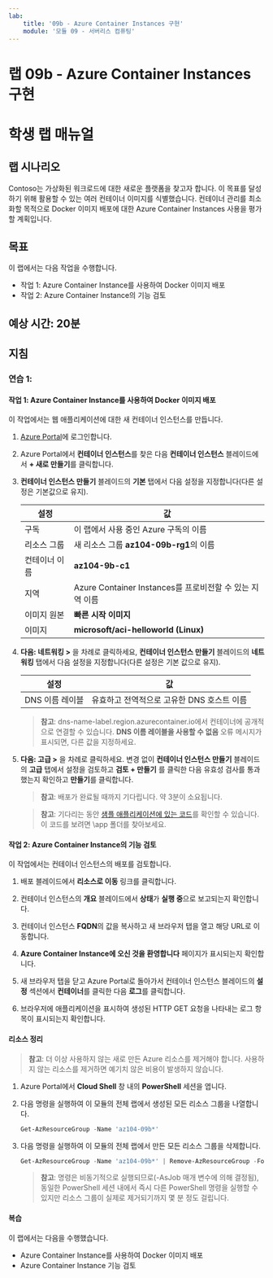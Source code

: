 ```yaml
---
lab:
    title: '09b - Azure Container Instances 구현'
    module: '모듈 09 - 서버리스 컴퓨팅'
---
```


# 랩 09b - Azure Container Instances 구현
# 학생 랩 매뉴얼

## 랩 시나리오

Contoso는 가상화된 워크로드에 대한 새로운 플랫폼을 찾고자 합니다. 이 목표를 달성하기 위해 활용할 수 있는 여러 컨테이너 이미지를 식별했습니다. 컨테이너 관리를 최소화할 목적으로 Docker 이미지 배포에 대한 Azure Container Instances 사용을 평가할 계획입니다.

## 목표

이 랩에서는 다음 작업을 수행합니다.

- 작업 1: Azure Container Instance를 사용하여 Docker 이미지 배포
- 작업 2: Azure Container Instance의 기능 검토

## 예상 시간: 20분

## 지침

### 연습 1:

#### 작업 1: Azure Container Instance를 사용하여 Docker 이미지 배포

이 작업에서는 웹 애플리케이션에 대한 새 컨테이너 인스턴스를 만듭니다.

1. [Azure Portal](https://portal.azure.com)에 로그인합니다.

1. Azure Portal에서 **컨테이너 인스턴스**를 찾은 다음 **컨테이너 인스턴스** 블레이드에서 **+ 새로 만들기**를 클릭합니다.

1. **컨테이너 인스턴스 만들기** 블레이드의 **기본** 탭에서 다음 설정을 지정합니다(다른 설정은 기본값으로 유지).

    | 설정 | 값 |
    | ---- | ---- |
    | 구독 | 이 랩에서 사용 중인 Azure 구독의 이름 |
    | 리소스 그룹 | 새 리소스 그룹 **az104-09b-rg1**의 이름 |
    | 컨테이너 이름 | **az104-9b-c1** |
    | 지역 | Azure Container Instances를 프로비전할 수 있는 지역 이름 |
    | 이미지 원본 | **빠른 시작 이미지** |
    | 이미지 | **microsoft/aci-helloworld (Linux)** |

1. **다음: 네트워킹 >** 을 차례로 클릭하세요, **컨테이너 인스턴스 만들기** 블레이드의 **네트워킹** 탭에서 다음 설정을 지정합니다(다른 설정은 기본 값으로 유지).

    | 설정 | 값 |
    | --- | --- |
    | DNS 이름 레이블 | 유효하고 전역적으로 고유한 DNS 호스트 이름 |

    >**참고**: dns-name-label.region.azurecontainer.io에서 컨테이너에 공개적으로 연결할 수 있습니다. **DNS 이름 레이블을 사용할 수 없음** 오류 메시지가 표시되면, 다른 값을 지정하세요.

1. **다음: 고급 >** 을 차례로 클릭하세요. 변경 없이 **컨테이너 인스턴스 만들기** 블레이드의 **고급** 탭에서 설정을 검토하고 **검토 + 만들기** 를 클릭한 다음 유효성 검사를 통과했는지 확인하고 **만들기**를 클릭합니다.

    >**참고**: 배포가 완료될 때까지 기다립니다. 약 3분이 소요됩니다.

    >**참고**: 기다리는 동안 [샘플 애플리케이션에 있는 코드](https://github.com/Azure-Samples/aci-helloworld)를 확인할 수 있습니다. 이 코드를 보려면 \\app 폴더를 찾아보세요.

#### 작업 2: Azure Container Instance의 기능 검토

이 작업에서는 컨테이너 인스턴스의 배포를 검토합니다.

1. 배포 블레이드에서 **리소스로 이동** 링크를 클릭합니다.

1. 컨테이너 인스턴스의 **개요** 블레이드에서 **상태**가 **실행 중**으로 보고되는지 확인합니다.

1. 컨테이너 인스턴스 **FQDN**의 값을 복사하고 새 브라우저 탭을 열고 해당 URL로 이동합니다.

1. **Azure Container Instance에 오신 것을 환영합니다** 페이지가 표시되는지 확인합니다.

1. 새 브라우저 탭을 닫고 Azure Portal로 돌아가서 컨테이너 인스턴스 블레이드의 **설정** 섹션에서 **컨테이너**를 클릭한 다음 **로그**를 클릭합니다.

1. 브라우저에 애플리케이션을 표시하여 생성된 HTTP GET 요청을 나타내는 로그 항목이 표시되는지 확인합니다.

#### 리소스 정리

   >**참고**: 더 이상 사용하지 않는 새로 만든 Azure 리소스를 제거해야 합니다. 사용하지 않는 리소스를 제거하면 예기치 않은 비용이 발생하지 않습니다.

1. Azure Portal에서 **Cloud Shell** 창 내의 **PowerShell** 세션을 엽니다.

1. 다음 명령을 실행하여 이 모듈의 전체 랩에서 생성된 모든 리소스 그룹을 나열합니다.

   ```powershell
   Get-AzResourceGroup -Name 'az104-09b*'
   ```

1. 다음 명령을 실행하여 이 모듈의 전체 랩에서 만든 모든 리소스 그룹을 삭제합니다.

   ```powershell
   Get-AzResourceGroup -Name 'az104-09b*' | Remove-AzResourceGroup -Force -AsJob
   ```

    >**참고**: 명령은 비동기적으로 실행되므로(-AsJob 매개 변수에 의해 결정됨), 동일한 PowerShell 세션 내에서 즉시 다른 PowerShell 명령을 실행할 수 있지만 리소스 그룹이 실제로 제거되기까지 몇 분 정도 걸립니다.

#### 복습

이 랩에서는 다음을 수행했습니다.

- Azure Container Instance를 사용하여 Docker 이미지 배포
- Azure Container Instance 기능 검토
